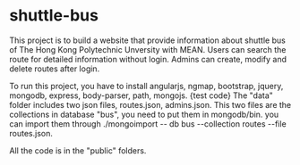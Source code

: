 # shuttle-bus
This project is to build a website that provide information about shuttle bus of The Hong Kong Polytechnic Unversity with MEAN.
Users can search the route for detailed information without login. 
Admins can create, modify and delete routes after login.

To run this project, you have to install angularjs, ngmap, bootstrap, jquery, mongodb, express, body-parser, path, mongojs.
{test code}
The "data" folder includes two json files, routes.json, admins.json. This two files are the collections in database "bus",
you need to put them in mongodb/bin.
you can import them through ./mongoimport -- db bus --collection routes --file routes.json.

All the code is in the "public" folders.

